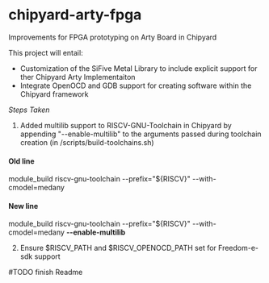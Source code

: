 # chipyard-arty-fpga
Improvements for FPGA prototyping on Arty Board in Chipyard

This project will entail:
* Customization of the SiFive Metal Library to include explicit support 
for ther Chipyard Arty Implementaiton
* Integrate OpenOCD and GDB support for creating software within the Chipyard framework

*Steps Taken*

1. Added multilib support to RISCV-GNU-Toolchain in Chipyard by appending "--enable-multilib" to the arguments passed during toolchain creation (in /scripts/build-toolchains.sh)

#### Old line
module\_build riscv-gnu-toolchain --prefix="${RISCV}" --with-cmodel=medany

#### New line
module\_build riscv-gnu-toolchain --prefix="${RISCV}" --with-cmodel=medany **--enable-multilib**

2. Ensure $RISCV\_PATH and $RISCV\_OPENOCD\_PATH set for Freedom-e-sdk support

#TODO finish Readme
